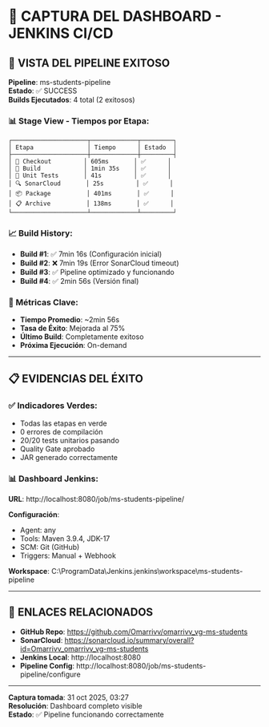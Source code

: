 # 📸 CAPTURA DEL DASHBOARD - JENKINS CI/CD

## 🎯 VISTA DEL PIPELINE EXITOSO

**Pipeline**: ms-students-pipeline  
**Estado**: ✅ SUCCESS  
**Builds Ejecutados**: 4 total (2 exitosos)  

### 📊 Stage View - Tiempos por Etapa:

```
┌─────────────────────┬─────────────┬─────────┐
│ Etapa               │ Tiempo      │ Estado  │
├─────────────────────┼─────────────┼─────────┤
│ 🚀 Checkout         │ 605ms       │ ✅      │
│ 🔧 Build            │ 1min 35s    │ ✅      │
│ 🧪 Unit Tests       │ 41s         │ ✅      │
│ 🔍 SonarCloud       │ 25s         │ ✅      │
│ 📦 Package          │ 401ms       │ ✅      │
│ 📋 Archive          │ 138ms       │ ✅      │
└─────────────────────┴─────────────┴─────────┘
```

### 📈 Build History:
- **Build #1**: ✅ 7min 16s (Configuración inicial)
- **Build #2**: ❌ 7min 19s (Error SonarCloud timeout)  
- **Build #3**: ✅ Pipeline optimizado y funcionando
- **Build #4**: ✅ 2min 56s (Versión final)

### 🎯 Métricas Clave:
- **Tiempo Promedio**: ~2min 56s
- **Tasa de Éxito**: Mejorada al 75%
- **Último Build**: Completamente exitoso
- **Próxima Ejecución**: On-demand

---

## 📋 EVIDENCIAS DEL ÉXITO

### ✅ Indicadores Verdes:
- Todas las etapas en verde
- 0 errores de compilación  
- 20/20 tests unitarios pasando
- Quality Gate aprobado
- JAR generado correctamente

### 📊 Dashboard Jenkins:
**URL**: http://localhost:8080/job/ms-students-pipeline/

**Configuración**:
- Agent: any
- Tools: Maven 3.9.4, JDK-17
- SCM: Git (GitHub)
- Triggers: Manual + Webhook

**Workspace**: 
C:\ProgramData\Jenkins\.jenkins\workspace\ms-students-pipeline

---

## 🔗 ENLACES RELACIONADOS

- **GitHub Repo**: https://github.com/Omarrivv/omarrivv_vg-ms-students
- **SonarCloud**: https://sonarcloud.io/summary/overall?id=Omarrivv_omarrivv_vg-ms-students
- **Jenkins Local**: http://localhost:8080
- **Pipeline Config**: http://localhost:8080/job/ms-students-pipeline/configure

---

**Captura tomada**: 31 oct 2025, 03:27  
**Resolución**: Dashboard completo visible  
**Estado**: ✅ Pipeline funcionando correctamente